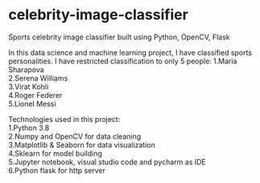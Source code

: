 # celebrity-image-classifier
Sports celebrity image classifier built using Python, OpenCV, Flask

In this data science and machine learning project, I have classified sports personalities. I have restricted classification to only 5 people:
1.Maria Sharapova<br />
2.Serena Williams<br />
3.Virat Kohli<br />
4.Roger Federer<br />
5.Lionel Messi<br />

Technologies used in this project:<br />
1.Python 3.8<br />
2.Numpy and OpenCV for data cleaning<br />
3.Matplotlib & Seaborn for data visualization<br />
4.Sklearn for model building<br />
5.Jupyter notebook, visual studio code and pycharm as IDE<br />
6.Python flask for http server<br />
